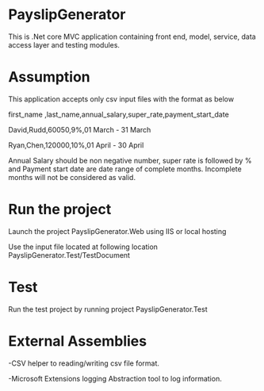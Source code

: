 # PayslipGenerator
This is .Net core MVC application containing front end, model, service, data access layer and testing modules.

# Assumption
This application accepts only csv input files with the format as below

first_name ,last_name,annual_salary,super_rate,payment_start_date

David,Rudd,60050,9%,01 March - 31 March

Ryan,Chen,120000,10%,01 April - 30 April

Annual Salary should be non negative number, super rate is followed by % and Payment start date are date range of complete months. 
Incomplete months will not be considered as valid.

# Run the project
Launch the project PayslipGenerator.Web using IIS or local hosting

Use the input file located at following location PayslipGenerator.Test/TestDocument

# Test 
Run the test project by running project PayslipGenerator.Test

# External Assemblies

-CSV helper to reading/writing csv file format.

-Microsoft Extensions logging Abstraction tool to log information.
